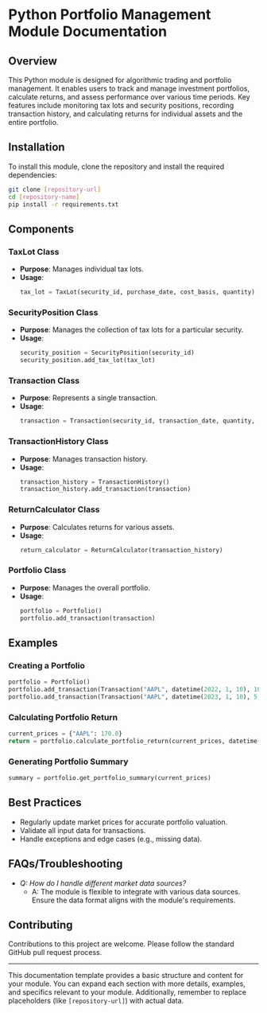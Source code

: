 # Python Portfolio Management Module Documentation

## Overview

This Python module is designed for algorithmic trading and portfolio management. It enables users to track and manage investment portfolios, calculate returns, and assess performance over various time periods. Key features include monitoring tax lots and security positions, recording transaction history, and calculating returns for individual assets and the entire portfolio.

## Installation

To install this module, clone the repository and install the required dependencies:

```bash
git clone [repository-url]
cd [repository-name]
pip install -r requirements.txt
```

## Components

### TaxLot Class

- **Purpose**: Manages individual tax lots.
- **Usage**:
  ```python
  tax_lot = TaxLot(security_id, purchase_date, cost_basis, quantity)
  ```

### SecurityPosition Class

- **Purpose**: Manages the collection of tax lots for a particular security.
- **Usage**:
  ```python
  security_position = SecurityPosition(security_id)
  security_position.add_tax_lot(tax_lot)
  ```

### Transaction Class

- **Purpose**: Represents a single transaction.
- **Usage**:
  ```python
  transaction = Transaction(security_id, transaction_date, quantity, price, transaction_type)
  ```

### TransactionHistory Class

- **Purpose**: Manages transaction history.
- **Usage**:
  ```python
  transaction_history = TransactionHistory()
  transaction_history.add_transaction(transaction)
  ```

### ReturnCalculator Class

- **Purpose**: Calculates returns for various assets.
- **Usage**:
  ```python
  return_calculator = ReturnCalculator(transaction_history)
  ```

### Portfolio Class

- **Purpose**: Manages the overall portfolio.
- **Usage**:
  ```python
  portfolio = Portfolio()
  portfolio.add_transaction(transaction)
  ```

## Examples

### Creating a Portfolio

```python
portfolio = Portfolio()
portfolio.add_transaction(Transaction("AAPL", datetime(2022, 1, 10), 10, 150.0, "buy"))
portfolio.add_transaction(Transaction("AAPL", datetime(2023, 1, 10), 5, 170.0, "sell"))
```

### Calculating Portfolio Return

```python
current_prices = {"AAPL": 170.0}
return = portfolio.calculate_portfolio_return(current_prices, datetime(2022, 1, 1))
```

### Generating Portfolio Summary

```python
summary = portfolio.get_portfolio_summary(current_prices)
```

## Best Practices

- Regularly update market prices for accurate portfolio valuation.
- Validate all input data for transactions.
- Handle exceptions and edge cases (e.g., missing data).

## FAQs/Troubleshooting

- *Q: How do I handle different market data sources?*
  - A: The module is flexible to integrate with various data sources. Ensure the data format aligns with the module's requirements.

## Contributing

Contributions to this project are welcome. Please follow the standard GitHub pull request process.

---

This documentation template provides a basic structure and content for your module. You can expand each section with more details, examples, and specifics relevant to your module. Additionally, remember to replace placeholders (like `[repository-url]`) with actual data.